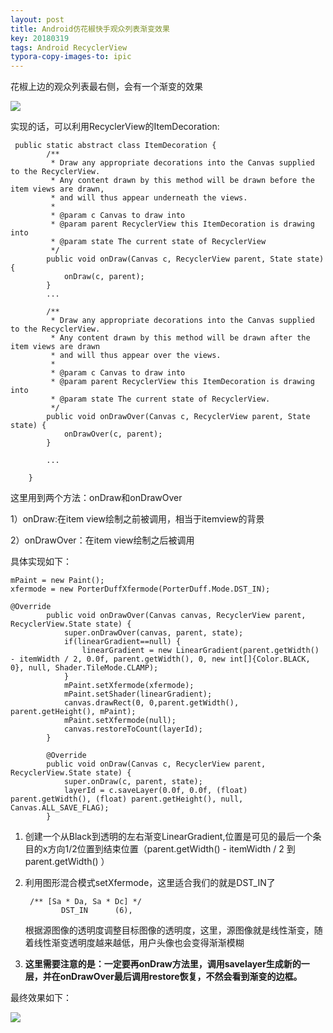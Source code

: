 ```yaml
---
layout: post
title: Android仿花椒快手观众列表渐变效果
key: 20180319
tags: Android RecyclerView
typora-copy-images-to: ipic
---
```


花椒上边的观众列表最右侧，会有一个渐变的效果

![](http://oon96myva.bkt.clouddn.com/md/m253n.gif)

<!--more-->

实现的话，可以利用RecyclerView的ItemDecoration:

```
 public static abstract class ItemDecoration {
        /**
         * Draw any appropriate decorations into the Canvas supplied to the RecyclerView.
         * Any content drawn by this method will be drawn before the item views are drawn,
         * and will thus appear underneath the views.
         *
         * @param c Canvas to draw into
         * @param parent RecyclerView this ItemDecoration is drawing into
         * @param state The current state of RecyclerView
         */
        public void onDraw(Canvas c, RecyclerView parent, State state) {
            onDraw(c, parent);
        }
        ...
      
        /**
         * Draw any appropriate decorations into the Canvas supplied to the RecyclerView.
         * Any content drawn by this method will be drawn after the item views are drawn
         * and will thus appear over the views.
         *
         * @param c Canvas to draw into
         * @param parent RecyclerView this ItemDecoration is drawing into
         * @param state The current state of RecyclerView.
         */
        public void onDrawOver(Canvas c, RecyclerView parent, State state) {
            onDrawOver(c, parent);
        }
        
        ...

    }

```

这里用到两个方法：onDraw和onDrawOver

1）onDraw:在item view绘制之前被调用，相当于itemview的背景

2）onDrawOver：在item view绘制之后被调用

具体实现如下：

```
mPaint = new Paint();
xfermode = new PorterDuffXfermode(PorterDuff.Mode.DST_IN);

@Override
        public void onDrawOver(Canvas canvas, RecyclerView parent, RecyclerView.State state) {
            super.onDrawOver(canvas, parent, state);
            if(linearGradient==null) {
                linearGradient = new LinearGradient(parent.getWidth() - itemWidth / 2, 0.0f, parent.getWidth(), 0, new int[]{Color.BLACK, 0}, null, Shader.TileMode.CLAMP);
            }
            mPaint.setXfermode(xfermode);
            mPaint.setShader(linearGradient);
            canvas.drawRect(0, 0,parent.getWidth(), parent.getHeight(), mPaint);
            mPaint.setXfermode(null);
            canvas.restoreToCount(layerId);
        }

        @Override
        public void onDraw(Canvas c, RecyclerView parent, RecyclerView.State state) {
            super.onDraw(c, parent, state);
            layerId = c.saveLayer(0.0f, 0.0f, (float) parent.getWidth(), (float) parent.getHeight(), null, Canvas.ALL_SAVE_FLAG);
        }
```

1. 创建一个从Black到透明的左右渐变LinearGradient,位置是可见的最后一个条目的x方向1/2位置到结束位置（parent.getWidth() - itemWidth / 2   到parent.getWidth() ）

2. 利用图形混合模式setXfermode，这里适合我们的就是DST_IN了

   ```
    /** [Sa * Da, Sa * Dc] */
           DST_IN      (6),
   ```

   根据源图像的透明度调整目标图像的透明度，这里，源图像就是线性渐变，随着线性渐变透明度越来越低，用户头像也会变得渐渐模糊

3. **这里需要注意的是：一定要再onDraw方法里，调用savelayer生成新的一层，并在onDrawOver最后调用restore恢复，不然会看到渐变的边框。**


最终效果如下：

![](http://oon96myva.bkt.clouddn.com/md/s7dyz.gif)